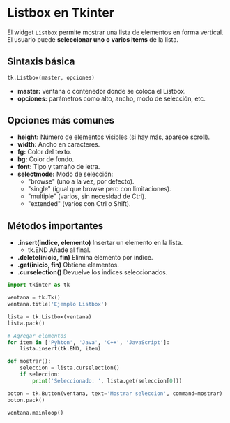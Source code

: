 # Listbox en Tkinter

El widget `Listbox` permite mostrar una lista de elementos en forma vertical.
El usuario puede **seleccionar uno o varios items** de la lista.

## Sintaxis básica

```python
tk.Listbox(master, opciones)
```

- **master:** ventana o contenedor donde se coloca el Listbox.
- **opciones:** parámetros como alto, ancho, modo de selección, etc.

## Opciones más comunes

- **height:** Número de elementos visibles (si hay más, aparece scroll).
- **width:** Ancho en caracteres.
- **fg:** Color del texto.
- **bg:** Color de fondo.
- **font:** Tipo y tamaño de letra.
- **selectmode:** Modo de selección:
  - "browse" (uno a la vez, por defecto).
  - "single" (igual que browse pero con limitaciones).
  - "multiple" (varios, sin necesidad de Ctrl).
  - "extended" (varios con Ctrl o Shift).

## Métodos importantes

- **.insert(indice, elemento)** Insertar un elemento en la lista.
  - tk.END Añade al final.
- **.delete(inicio, fin)** Elimina elemento por indice.
- **.get(inicio, fin)** Obtiene elementos.
- **.curselection()** Devuelve los indices seleccionados.

```python
import tkinter as tk

ventana = tk.Tk()
ventana.title('Ejemplo Listbox')

lista = tk.Listbox(ventana)
lista.pack()

# Agregar elementos
for item in ['Pyhton', 'Java', 'C++', 'JavaScript']:
    lista.insert(tk.END, item)

def mostrar():
    seleccion = lista.curselection()
    if seleccion:
        print('Seleccionado: ', lista.get(seleccion[0]))

boton = tk.Button(ventana, text='Mostrar seleccion', command=mostrar)
boton.pack()

ventana.mainloop()
```
